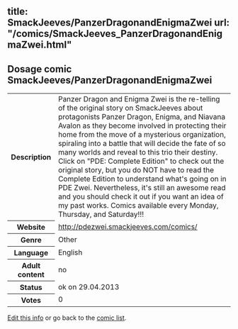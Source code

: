 title: SmackJeeves/PanzerDragonandEnigmaZwei
url: "/comics/SmackJeeves_PanzerDragonandEnigmaZwei.html"
---
Dosage comic SmackJeeves/PanzerDragonandEnigmaZwei
-----------------------------------------

<p id="msg"></p>
<script type="text/javascript">
if (window.location.search === '?edit_info_mail=sent_ok') {
  var elem = document.getElementById("msg");
  elem.innerHTML = 'Edited information sucessfully sent.';
  elem.className = 'ok';
}
</script>
<table class="comicinfo">
<tr>
<th>Description</th><td>Panzer Dragon and Enigma Zwei is the re-telling of the original story on SmackJeeves about protagonists Panzer Dragon, Enigma, and Niavana Avalon as they become involved in protecting their home from the move of a mysterious organization, spiraling into a battle that will decide the fate of so many worlds and reveal to this trio their destiny. Click on &quot;PDE: Complete Edition&quot; to check out the original story, but you do NOT have to read the Complete Edition to understand what's going on in PDE Zwei. Nevertheless, it's still an awesome read and you should check it out if you want an idea of my past works. Comics available every Monday, Thursday, and Saturday!!!</td>
</tr>
<tr>
<th>Website</th><td><a href="http://pdezwei.smackjeeves.com/comics/">http://pdezwei.smackjeeves.com/comics/</a></td>
</tr>
<tr>
<th>Genre</th><td>Other</td>
</tr>
<tr>
<th>Language</th><td>English</td>
</tr>
<tr>
<th>Adult content</th><td>no</td>
</tr>
<tr>
<th>Status</th><td>ok on 29.04.2013</td>
</tr>
<tr>
<th>Votes</th><td>0</td>
</tr>
</table>

[Edit this info](SmackJeeves_PanzerDragonandEnigmaZwei_edit.html) or go back to the [comic list](../comic-index.html).
